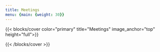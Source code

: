 ```yaml
---
title: Meetings
menu: {main: {weight: 30}}
---
```


{{< blocks/cover color="primary" title="Meetings" image_anchor="top" height="full">}}



{{< /blocks/cover >}}

